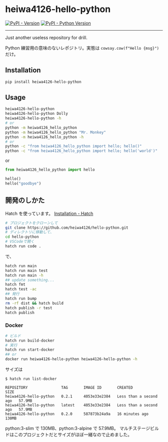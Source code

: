 # heiwa4126-hello-python

[![PyPI - Version](https://img.shields.io/pypi/v/heiwa4126-hello-python.svg)](https://pypi.org/project/heiwa4126-hello-python)
[![PyPI - Python Version](https://img.shields.io/pypi/pyversions/heiwa4126-hello-python.svg)](https://pypi.org/project/heiwa4126-hello-python)

---

Just another useless repository for drill.

Python 練習用の意味のないレポジトリ。実態は `cowsay.cow(f"Hello {msg}")` だけ。

## Installation

```sh
pip install heiwa4126-hello-python
```

## Usage

```sh
heiwa4126-hello-python
heiwa4126-hello-python Dolly
heiwa4126-hello-python -h
# or
python -m heiwa4126_hello_python
python -m heiwa4126_hello_python "Mr. Monkey"
python -m heiwa4126_hello_python -h
# or
python -c "from heiwa4126_hello_python import hello; hello()"
python -c "from heiwa4126_hello_python import hello; hello('world')"
```

or

```python
from heiwa4126_hello_python import hello

hello()
hello("goodbye")
```

## 開発のしかた

Hatch を使っています。
[Installation - Hatch](https://hatch.pypa.io/latest/install/)

```sh
# プロジェクトをクローンして
git clone https://github.com/heiwa4126/hello-python.git
# ディレクトリに移動して、
cd hello-python
# VSCodeで開く
hatch run code .
```

で、

```sh
hatch run main
hatch run main test
hatch run main -h
## update something...
hatch fmt
hatch test -ac
## 発行
hatch run bump
rm -rf dist && hatch build
hatch publish -r test
hatch publish
```

### Docker

```sh
# ビルド
hatch run build-docker
# 実行
hatch run start-docker
## or
docker run heiwa4126-hello-python heiwa4126-hello-python -h
```

サイズは

```console
$ hatch run list-docker

REPOSITORY               TAG       IMAGE ID       CREATED                  SIZE
heiwa4126-hello-python   0.2.1     4053e33e2384   Less than a second ago   57.9MB
heiwa4126-hello-python   latest    4053e33e2384   Less than a second ago   57.9MB
heiwa4126-hello-python   0.2.0     587873b24a9a   16 minutes ago           130MB
```

python:3-slim で 130MB、python:3-alpine で 57.9MB。
マルチステージビルドはこのプロジェクトだとサイズがほぼ一緒なので止めました。
